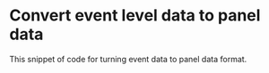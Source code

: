 # Convert event level data to panel data


This snippet of code for turning event data to panel data format.
